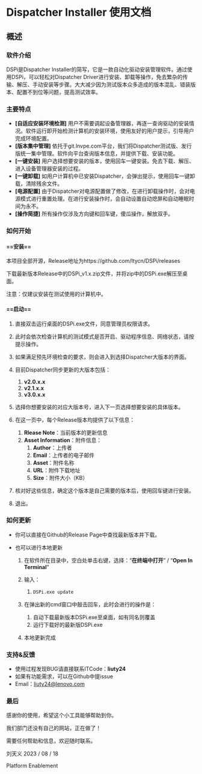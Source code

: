 # Dispatcher Installer 使用文档

## 概述

### 软件介绍

DSPi是Dispatcher Installer的简写，它是一款自动化驱动安装管理软件。通过使用DSPi，可以轻松对Dispatcher Driver进行安装、卸载等操作，免去繁杂的传输、解压、手动安装等步骤。大大减少因为测试版本众多造成的版本混乱、错装版本、配置不到位等问题，提高测试效率。

### 主要特点

- **[自适应安装环境检测]** 用户不需要调起设备管理器，再逐一查询驱动的安装情况。软件运行即开始检测计算机的安装环境，使用友好的用户提示，引导用户完成环境配置。
- **[版本集中管理]** 依托于git.lnvpe.com平台，我们将Dispatcher测试版、发行版统一集中管理。软件向平台查询版本信息，并提供下载、安装功能。
- **[一键安装]** 用户选择想要安装的版本，使用回车一键安装。免去下载、解压、进入设备管理器安装的过程。
- **[一键卸载]** 如用户计算机中已安装Dispatcher，会弹出提示，使用回车一键卸载，清除残余文件。
- **[电源配置]** 由于Dispatcher对电源配置做了修改，在进行卸载操作时，会对电源模式进行重置处理。在进行安装操作时，会自动设置自动熄屏和自动睡眠时间为永不。
- **[操作简捷]** 所有操作仅涉及方向键和回车键，傻瓜操作，解放双手。

### 如何开始

#### ==安装==

本项目全部开源，Release地址为https://github.com/ltycn/DSPi/releases

下载最新版本Release中的DSPi_v1.x.zip文件，并将zip中的DSPi.exe解压至桌面。

注意：仅建议安装在测试使用的计算机中。

#### ==启动==

1. 直接双击运行桌面的DSPi.exe文件，同意管理员权限请求。

2. 此时会依次检查计算机的测试模式是否开启、驱动程序信息、网络状态，请按提示操作。

3. 如果满足预先环境检查的要求，则会进入到选择Dispatcher大版本的界面。

4. 目前Dispatcher同步更新的大版本包括：
   1. **v2.0.x.x** 
   2. **v2.1.x.x**
   3. **v3.0.x.x**
5. 选择你想要安装的对应大版本号，进入下一页选择想要安装的具体版本。
6. 在这一页中，每个Release版本均提供了以下信息：
   1. **Rlease Note**：当前版本的更新信息
   2. **Asset Information**：附件信息：
      1. **Author**：上传者
      2. **Email**：上传者的电子邮件
      3. **Asset**：附件名称
      4. **URL**：附件下载地址
      5. **Size**：附件大小（KB）
7. 核对好这些信息，确定这个版本是自己需要的版本后，使用回车键进行安装。
8. 退出。

### 如何更新

- 你可以直接在Github的Release Page中查找最新版本并下载。

- 也可以进行本地更新

  1. 在软件所在目录中，空白处单击右键，选择：“**在终端中打开**” / “**Open In Terminal**”

  2. 输入：

     1. ```bash
        DSPi.exe update
        ```

        

  3. 在弹出新的cmd窗口中敲击回车，此时会进行的操作是：

     1. 自动下载最新版本DSPi.exe至桌面，如有同名则覆盖
     2. 运行下载好的最新版DSPi.exe

  4. 本地更新完成

### 支持&反馈

- 使用过程发现BUG请直接联系ITCode：**liuty24**
- 如果有功能需求，可以在Github中提issue
- Email：liuty24@lenovo.com

### 最后

感谢你的使用，希望这个小工具能够帮助到你。

我们部门还没有自己的网站，正在做了！

需要任何帮助和信息，欢迎随时联系。



刘天义 2023 / 08 / 18

Platform Enablement
